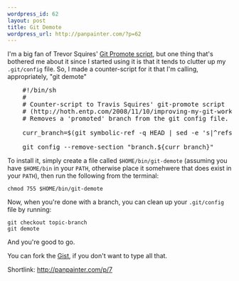 ```yaml
--- 
wordpress_id: 62
layout: post
title: Git Demote
wordpress_url: http://panpainter.com/?p=62
---
```

I'm a big fan of Trevor Squires' <a href="http://hoth.entp.com/2008/11/10/improving-my-git-workflow">Git Promote script</a>, but one thing that's bothered me about it since I started using it is that it tends to clutter up my `.git/config` file. So, I made a counter-script for it that I'm calling, appropriately, "git demote"

<pre name="code" class="bash">
    #!/bin/sh
    #
    # Counter-script to Travis Squires' git-promote script
    # (http://hoth.entp.com/2008/11/10/improving-my-git-workflow)
    # Removes a 'promoted' branch from the git config file.
    
    curr_branch=$(git symbolic-ref -q HEAD | sed -e 's|^refs/heads/||')
    
    git config --remove-section "branch.${curr_branch}"
</pre>

To install it, simply create a file called `$HOME/bin/git-demote` (assuming you have `$HOME/bin` in your `PATH`, otherwise place it somehwere that does exist in your `PATH`), then run the following from the terminal:

    chmod 755 $HOME/bin/git-demote

Now, when you're done with a branch, you can clean up your `.git/config` file by running:

    git checkout topic-branch
    git demote

And you're good to go.

You can fork the <a href="http://gist.github.com/177306">Gist</a>, if you don't want to type all that.

Shortlink: <a href="http://panpainter.com/p/7">http://panpainter.com/p/7</a>
